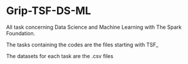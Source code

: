 # Grip-TSF-DS-ML
All task concerning Data Science and Machine Learning with The Spark Foundation. 

The tasks containing the codes are the files starting with TSF_

The datasets for each task are the .csv files
